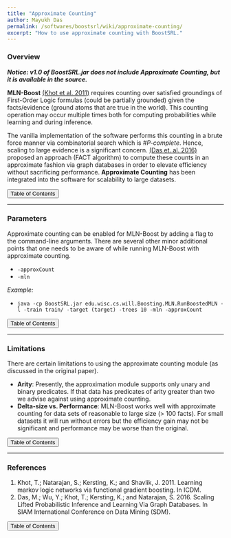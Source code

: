 ```yaml
---
title: "Approximate Counting"
author: Mayukh Das
permalink: /softwares/boostsrl/wiki/approximate-counting/
excerpt: "How to use approximate counting with BoostSRL."
---
```


### Overview

***Notice: v1.0 of BoostSRL.jar does not include Approximate Counting, but it is available in the source.***

**MLN-Boost** [(Khot et al. 2011)](#references) requires counting over satisfied groundings of First-Order Logic formulas (could be partially grounded) given the facts/evidence (ground atoms that are true in the world). This counting operation may occur multiple times both for computing probabilities while learning and during inference.

The vanilla implementation of the software performs this counting in a brute force manner via combinatorial search which is *#P-complete*. Hence, scaling to large evidence is a significant concern. [(Das et. al. 2016)](#references) proposed an approach (FACT algorithm) to compute these counts in an approximate fashion via graph databases in order to elevate efficiency without sacrificing performance. **Approximate Counting** has been integrated into the software for scalability to large datasets.

<button class="btn btn--primary btn--large" onclick="topOfPage()">Table of Contents</button>

---

### Parameters

Approximate counting can be enabled for MLN-Boost by adding a flag to the command-line arguments. There are several other minor additional points that one needs to be aware of while running MLN-Boost with approximate counting.

* `-approxCount`
* `-mln`

*Example:*

* `java -cp BoostSRL.jar edu.wisc.cs.will.Boosting.MLN.RunBoostedMLN -l -train train/ -target (target) -trees 10 -mln -approxCount`

<button class="btn btn--primary btn--large" onclick="topOfPage()">Table of Contents</button>

---

### Limitations

There are certain limitations to using the approximate counting module (as discussed in the original paper).

* **Arity**: Presently, the approximation module supports only unary and binary predicates. If that data has predicates of arity greater than two we advise against using approximate counting.
* **Delta-size vs. Performance**: MLN-Boost works well with approximate counting for data sets of reasonable to large size (> 100 facts). For small datasets it will run without errors but the efficiency gain may not be significant and performance may be worse than the original.

<button class="btn btn--primary btn--large" onclick="topOfPage()">Table of Contents</button>



---

### References

1. Khot, T.; Natarajan, S.; Kersting, K.; and Shavlik, J. 2011. Learning markov logic networks via functional gradient boosting. In ICDM.
2. Das, M.; Wu, Y.; Khot, T.; Kersting, K.; and Natarajan, S. 2016. Scaling Lifted Probabilistic Inference and Learning Via Graph Databases. In SIAM International Conference on Data Mining (SDM).

<button class="btn btn--primary btn--large" onclick="topOfPage()">Table of Contents</button>

<script>
function topOfPage() {
    $('html, body').animate({ scrollTop: 0 }, 'fast');
}
</script>
